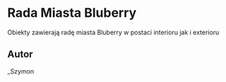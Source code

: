 # Rada Miasta Bluberry
Obiekty zawierają radę miasta Bluberry w postaci interioru jak i exterioru

## Autor 
_Szymon
